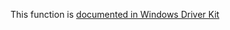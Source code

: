 This function is [documented in Windows Driver Kit](https://learn.microsoft.com/en-us/windows-hardware/drivers/ddi/wdm/nf-wdm-rtlfindfirstrunclear)
